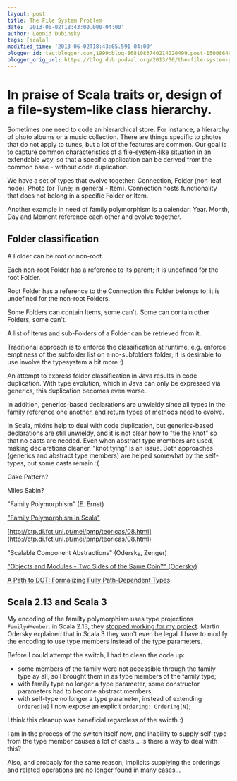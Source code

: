 ```yaml
---
layout: post
title: The File System Problem
date: '2013-06-02T18:43:00.000-04:00'
author: Leonid Dubinsky
tags: [scala]
modified_time: '2013-06-02T18:43:05.591-04:00'
blogger_id: tag:blogger.com,1999:blog-8681083740214020499.post-1500864965174868633
blogger_orig_url: https://blog.dub.podval.org/2013/06/the-file-system-problem.html
---
```


# In praise of Scala traits or, design of a file-system-like class hierarchy. #

Sometimes one need to code an hierarchical store. For instance, a hierarchy of photo albums or a
music collection. There are things specific to photos that do not apply to tunes, but a lot of
the features are common. Our goal is to capture common characteristics of a file-system-like
situation in an extendable way, so that a specific application can be derived from the common
base - without code duplication.

We have a set of types that evolve together: Connection, Folder (non-leaf node), Photo (or Tune;
in general - Item). Connection hosts functionality that does not belong in a specific Folder or Item.

Another example in need of family polymorphism is a calendar: Year. Month, Day and Moment reference each other and
evolve together.

## Folder classification ##

A Folder can be root or non-root.

Each non-root Folder has a reference to its parent; it is undefined for the root Folder.

Root Folder has a reference to the Connection this Folder belongs to; it is undefined for the non-root Folders.

Some Folders can contain Items, some can't. Some can contain other Folders, some can't.

A list of Items and sub-Folders of a Folder can be retrieved from it.

Traditional approach is to enforce the classification at runtime, e.g. enforce emptiness of the subfolder list on a
no-subfolders folder; it is desirable to use involve the typesystem a bit more :)

An attempt to express folder classification in Java results in code duplication. With type evolution, which in Java can
only be expressed via generics, this duplication becomes even worse.

In addition, generics-based declarations are unwieldy since all types in the family reference one another, and return
types of methods need to evolve.

In Scala, mixins help to deal with code duplication, but generics-based declarations are still
unwieldy, and it is not clear how to "tie the knot" so that no casts are needed. Even when
abstract type members are used, making declarations cleaner, "knot tying" is an issue. Both
approaches (generics and abstract type members) are helped somewhat by the self-types, but some
casts remain :(


Cake Pattern?

Miles Sabin?

"Family Polymorphism" (E. Ernst)

["Family Polymorphism in Scala"](http://www.familie-kneissl.org/Members/martin/blog/family-polymorphism-in-scala)

[http://ctp.di.fct.unl.pt/mei/pmp/teoricas/08.html](http://ctp.di.fct.unl.pt/mei/pmp/teoricas/08.html)

"Scalable Component Abstractions" (Odersky, Zenger)

["Objects and Modules - Two Sides of the Same Coin?" (Odersky)](http://events.inf.ed.ac.uk/Milner2012/slides/Odersky/Odersky.pdf)


[A Path to DOT: Formalizing Fully Path-Dependent Types](https://arxiv.org/pdf/1904.07298.pdf)



## Scala 2.13 and Scala 3 ##

My encoding of the familty polymorphism uses type projections `Family#Member`;
in Scala 2.13, they [stopped working for my project](https://github.com/scala/bug/issues/11963).
Martin Odersky explained that in Scala 3 they won't even be legal. I have to modify the encoding
to use type members instead of the type parameters.

Before I could attempt the switch, I had to clean the code up:
- some members of the family were not accessible through the family type ay all,
 so I brought them in as type members of the family type;
- with family type no longer a type parameter, some constructor parameters had to become abstract members;
- with self-type no longer a type parameter, instead of extending `Ordered[N]` I now expose an explicit `ordering: Ordering[N]`; 

I think this cleanup was beneficial regardless of the swicth :)

I am in the process of the switch itself now, and inability to supply self-type from the type member causes
a lot of casts... Is there a way to deal with this?

Also, and probably for the same reason, implicits supplying the orderings and related operations are no longer found in many cases...
 